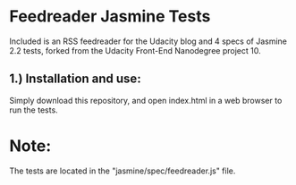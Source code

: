 Feedreader Jasmine Tests
===============================

Included is an RSS feedreader for the Udacity blog and 4 specs of Jasmine 2.2 tests, forked from the Udacity Front-End Nanodegree project 10. 

## 1.) Installation and use:

Simply download this repository, and open index.html in a web browser to run the tests.

# Note:

The tests are located in the "jasmine/spec/feedreader.js" file.

